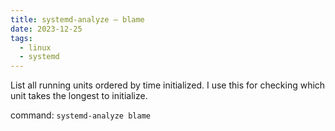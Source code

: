 ```yaml
---
title: systemd-analyze — blame
date: 2023-12-25
tags:
  - linux
  - systemd
---
```


List all running units ordered by time initialized. I use this for checking which unit takes the longest to initialize.

command: `systemd-analyze blame`